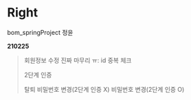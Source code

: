 # Right

bom_springProject 정윤

**210225**

>회원정보 수정 진짜 마무리 ㅠ: id 중복 체크
>
>2단계 인증
>
>탈퇴
>비밀번호 변경(2단계 인증 X)
>비밀번호 변경(2단계 인증 O)
```
```
